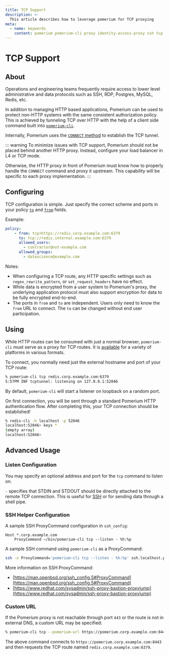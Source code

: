 ```yaml
---
title: TCP Support
description: >-
  This article describes how to leverage pomerium for TCP proxying
meta:
  - name: keywords
    content: pomerium pomerium-cli proxy identity-access-proxy ssh tcp postgres database redis mysql application non-http
---
```


# TCP Support

## About

Operations and engineering teams frequently require access to lower level administrative and data protocols such as SSH, RDP, Postgres, MySQL, Redis, etc.

In addition to managing HTTP based applications, Pomerium can be used to protect non-HTTP systems with the same consistent authorization policy. This is achieved by tunneling TCP over HTTP with the help of a client side command built into [`pomerium-cli`](/docs/releases.md#pomerium-cli).


Internally, Pomerium uses the [`CONNECT` method](https://developer.mozilla.org/en-US/docs/Web/HTTP/Methods/CONNECT) to establish the TCP tunnel.

::: warning
To minimize issues with TCP support, Pomerium should not be placed behind another HTTP proxy.  Instead, configure your load balancer in L4 or TCP mode.

Otherwise, the HTTP proxy in front of Pomerium must know how to properly handle the `CONNECT` command and proxy it upstream.  This capability will be specific to each proxy implementation.
:::

## Configuring

TCP configuration is simple. Just specify the correct scheme and ports in your policy [`to`](/reference/readme.md#to) and [`from`](/reference/readme.md#from) fields.

Example:
```yaml
policy:
    - from: tcp+https://redis.corp.example.com:6379
      to: tcp://redis.internal.example.com:6379
      allowed_users:
        - contractor@not-example.com
      allowed_groups:
        - datascience@example.com
```

Notes:

* When configuring a TCP route, any HTTP specific settings such as `regex_rewrite_pattern`, or `set_request_headers` have no effect.
* While data is encrypted from a user system to Pomerium's proxy, the underlying application protocol must also support encryption for data to be fully encrypted end-to-end.
* The ports in `from` and `to` are independent.  Users only need to know the `from` URL to connect.  The `to` can be changed without end user participation.

## Using

While HTTP routes can be consumed with just a normal browser, `pomerium-cli` must serve as a proxy for TCP routes.  It is [available](/docs/releases.md#pomerium-cli) for a variety of platforms in various formats.

To connect, you normally need just the external hostname and port of your TCP route:

```bash
% pomerium-cli tcp redis.corp.example.com:6379
5:57PM INF tcptunnel: listening on 127.0.0.1:52046
```

By default, `pomerium-cli` will start a listener on loopback on a random port.

On first connection, you will be sent through a standard Pomerium HTTP authentication flow.  After completing this, your TCP connection should be established!

```bash
% redis-cli -h localhost -p 52046
localhost:52046> keys *
(empty array)
localhost:52046>
```

## Advanced Usage

### Listen Configuration

You may specify an optional address and port for the `tcp` command to listen on.

`-` specifies that STDIN and STDOUT should be directly attached to the remote TCP connection.  This is useful for [SSH](#ssh-helper-configuration) or for sending data through a shell pipe.

### SSH Helper Configuration

A sample SSH ProxyCommand configuration in `ssh_config`:

```
Host *.corp.example.com
    ProxyCommand ~/bin/pomerium-cli tcp --listen - %h:%p
```

A sample SSH command using `pomerium-cli` as a ProxyCommand:

```bash
ssh -o ProxyCommand='pomerium-cli tcp --listen - %h:%p' ssh.localhost.pomerium.io
```

More information on SSH ProxyCommand:

- [https://man.openbsd.org/ssh_config.5#ProxyCommand](https://man.openbsd.org/ssh_config.5#ProxyCommand)
- [https://www.redhat.com/sysadmin/ssh-proxy-bastion-proxyjump](https://www.redhat.com/sysadmin/ssh-proxy-bastion-proxyjump)

### Custom URL

If the Pomerium proxy is not reachable through port `443` or the route is not in external DNS, a custom URL may be specified:

```bash
% pomerium-cli tcp --pomerium-url https://pomerium.corp.example.com:8443 redis.corp.example.com:6379
```

The above command connects to `https://pomerium.corp.example.com:8443` and then requests the TCP route named `redis.corp.example.com:6379`.
